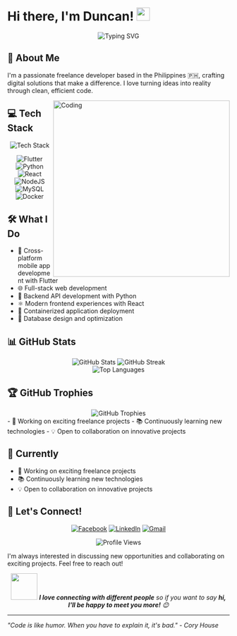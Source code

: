 # Hi there, I'm Duncan! <img src="https://media.giphy.com/media/hvRJCLFzcasrR4ia7z/giphy.gif" width="30px"/>

<div align="center">
  <img src="https://readme-typing-svg.herokuapp.com?font=Fira+Code&pause=1000&color=36BCF7&center=true&vCenter=true&width=435&lines=Freelance+Developer+from+PH+🇵🇭;Full+Stack+%26+Mobile+Developer;Turning+Ideas+into+Reality!" alt="Typing SVG" />
</div>

## 🚀 About Me
I'm a passionate freelance developer based in the Philippines 🇵🇭, crafting digital solutions that make a difference. I love turning ideas into reality through clean, efficient code.

<img align="right" alt="Coding" width="400" src="https://media.giphy.com/media/qgQUggAC3Pfv687qPC/giphy.gif"/>

## 💻 Tech Stack

<div align="center">
  <img src="https://skillicons.dev/icons?i=flutter,python,react,nodejs,html,css,mysql,docker,dart,js" alt="Tech Stack" />
</div>

<div align="center">
  
![Flutter](https://img.shields.io/badge/Flutter-%2302569B.svg?style=for-the-badge&logo=Flutter&logoColor=white)
![Python](https://img.shields.io/badge/python-3670A0?style=for-the-badge&logo=python&logoColor=ffdd54)
![React](https://img.shields.io/badge/react-%2320232a.svg?style=for-the-badge&logo=react&logoColor=%2361DAFB)
![NodeJS](https://img.shields.io/badge/node.js-6DA55F?style=for-the-badge&logo=node.js&logoColor=white)
![MySQL](https://img.shields.io/badge/mysql-%2300f.svg?style=for-the-badge&logo=mysql&logoColor=white)
![Docker](https://img.shields.io/badge/docker-%230db7ed.svg?style=for-the-badge&logo=docker&logoColor=white)

</div>

## 🛠️ What I Do
- 📱 Cross-platform mobile app development with Flutter
- 🌐 Full-stack web development
- 🐍 Backend API development with Python
- ⚛️ Modern frontend experiences with React
- 🐳 Containerized application deployment
- 💾 Database design and optimization

## 📊 GitHub Stats

<div align="center">
  <img src="https://github-readme-stats.vercel.app/api?username=ctoswar&theme=radical&hide_border=false&include_all_commits=true&count_private=true" alt="GitHub Stats" />
  <img src="https://github-readme-streak-stats.herokuapp.com/?user=duncan&theme=radical&hide_border=false" alt="GitHub Streak" />
</div>

<div align="center">
  <img src="https://github-readme-stats.vercel.app/api/top-langs/?username=ctoswar&theme=radical&hide_border=false&include_all_commits=true&count_private=true&layout=compact" alt="Top Languages" />
</div>

## 🏆 GitHub Trophies
<div align="center">
  <img src="https://github-profile-trophy.vercel.app/?username=ctoswar&theme=radical&no-frame=false&no-bg=false&margin-w=4" alt="GitHub Trophies" />
</div>
- 🔭 Working on exciting freelance projects
- 📚 Continuously learning new technologies
- 💡 Open to collaboration on innovative projects

## 🌟 Currently
- 🔭 Working on exciting freelance projects
- 📚 Continuously learning new technologies
- 💡 Open to collaboration on innovative projects

## 🤝 Let's Connect!

<div align="center">
  
[![Facebook](https://img.shields.io/badge/Facebook-%231877F2.svg?style=for-the-badge&logo=Facebook&logoColor=white)](https://www.facebook.com/Duncan123Delacruz/)
[![LinkedIn](https://img.shields.io/badge/linkedin-%230077B5.svg?style=for-the-badge&logo=linkedin&logoColor=white)](https://www.linkedin.com/in/duncan-john-carpiso-08bba2315/)
[![Gmail](https://img.shields.io/badge/Gmail-D14836?style=for-the-badge&logo=gmail&logoColor=white)](mailto:delacruz.duncan@gmail.com)

</div>

<div align="center">
  <img src="https://komarev.com/ghpvc/?username=ctoswar&label=Profile%20views&color=0e75b6&style=flat" alt="Profile Views" />
</div>

I'm always interested in discussing new opportunities and collaborating on exciting projects. Feel free to reach out!

<div align="center">
  <img src="https://media.giphy.com/media/LnQjpWaON8nhr21vNW/giphy.gif" width="60"> <em><b>I love connecting with different people</b> so if you want to say <b>hi, I'll be happy to meet you more!</b> 😊</em>
</div>

---
*"Code is like humor. When you have to explain it, it's bad." - Cory House*
